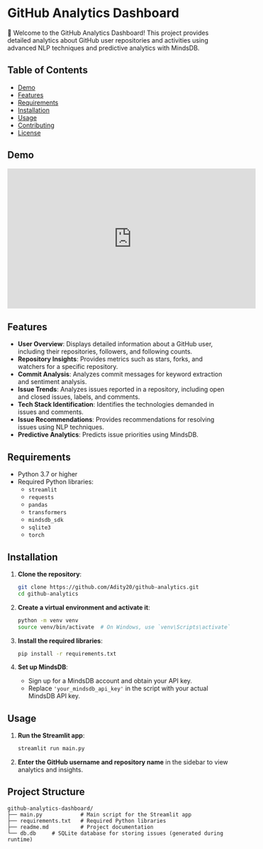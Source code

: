 # GitHub Analytics Dashboard

🌟 Welcome to the GitHub Analytics Dashboard! This project provides detailed analytics about GitHub user repositories and activities using advanced NLP techniques and predictive analytics with MindsDB.

## Table of Contents
- [Demo](#demo)
- [Features](#features)
- [Requirements](#requirements)
- [Installation](#installation)
- [Usage](#usage)
- [Contributing](#contributing)
- [License](#license)


## Demo

<iframe width="560" height="315" src="https://www.youtube.com/watch?v=HqKJo1kIZoU" frameborder="0" allow="accelerometer; autoplay; encrypted-media; gyroscope; picture-in-picture" allowfullscreen></iframe>

## Features

- **User Overview**: Displays detailed information about a GitHub user, including their repositories, followers, and following counts.
- **Repository Insights**: Provides metrics such as stars, forks, and watchers for a specific repository.
- **Commit Analysis**: Analyzes commit messages for keyword extraction and sentiment analysis.
- **Issue Trends**: Analyzes issues reported in a repository, including open and closed issues, labels, and comments.
- **Tech Stack Identification**: Identifies the technologies demanded in issues and comments.
- **Issue Recommendations**: Provides recommendations for resolving issues using NLP techniques.
- **Predictive Analytics**: Predicts issue priorities using MindsDB.

## Requirements

- Python 3.7 or higher
- Required Python libraries:
  - `streamlit`
  - `requests`
  - `pandas`
  - `transformers`
  - `mindsdb_sdk`
  - `sqlite3`
  - `torch`

## Installation

1. **Clone the repository**:

    ```sh
    git clone https://github.com/Adity20/github-analytics.git
    cd github-analytics
    ```

2. **Create a virtual environment and activate it**:

    ```sh
    python -m venv venv
    source venv/bin/activate  # On Windows, use `venv\Scripts\activate`
    ```

3. **Install the required libraries**:

    ```sh
    pip install -r requirements.txt
    ```

4. **Set up MindsDB**:

    - Sign up for a MindsDB account and obtain your API key.
    - Replace `'your_mindsdb_api_key'` in the script with your actual MindsDB API key.

## Usage

1. **Run the Streamlit app**:

    ```sh
    streamlit run main.py
    ```

2. **Enter the GitHub username and repository name** in the sidebar to view analytics and insights.

## Project Structure

```plaintext
github-analytics-dashboard/
├── main.py            # Main script for the Streamlit app
├── requirements.txt   # Required Python libraries
├── readme.md          # Project documentation
└── db.db     # SQLite database for storing issues (generated during runtime)
